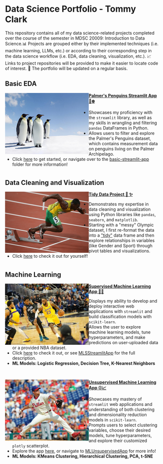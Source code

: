 # Data Science Portfolio - Tommy Clark

This repository contains all of my data science-related projects completed over the course of the semester in MDSC 20009: Introduction to Data Science.📊 Projects are grouped either by their implemented techniques (i.e. machine learning, LLMs, etc.) or according to their corresponding step in the data science workflow (i.e. EDA, data cleaning, visualization, etc.). 📈 Links to project repositories will be provided to make it easier to locate code of interest. 🔗 The portfolio will be updated on a regular basis.

## Basic EDA
<img align="left" width="275" height="200" src="Images/Penguins.jpg"> **[Palmer's Penguins Streamlit App 🐧❄️](https://github.com/t-clark04/Clark-Data-Science-Portfolio/tree/main/basic-streamlit-app)** 

  - Showcases my proficiency with the ``streamlit`` library, as well as my skills in wrangling and filtering ``pandas`` DataFrames in Python.
  - Allows users to filter and explore the Palmer's Penguins dataset, which contains measurement data on penguins living on the Palmer Archipelago.
  - Click [here](https://clark-penguins.streamlit.app) to get started, or navigate over to the [basic-streamlit-app](https://github.com/t-clark04/Clark-Data-Science-Portfolio/tree/main/basic-streamlit-app) folder for more information! 

#

## Data Cleaning and Visualization
<img align="left" width="275" height="200" src="Images/Olympics.webp"> **[Tidy Data Project 🧹 ✨](https://github.com/t-clark04/Clark-Data-Science-Portfolio/tree/main/TidyData-Project)**  

- Demonstrates my expertise in data cleaning and visualization using Python libraries like ``pandas``, ``seaborn``, and ``matplotlib``.
- Starting with a "messy" Olympic dataset, I first re-format the data into a ["tidy"](https://www.jstatsoft.org/article/view/v059i10) data frame and then explore relationships in variables (like Gender and Sport) through pivot tables and visualizations.
- Click [here](https://github.com/t-clark04/Clark-Data-Science-Portfolio/tree/main/TidyData-Project) to check it out for yourself! 

#

## Machine Learning
<img align="left" width="275" height="200" src="Images/NBA.jpg"> **[Supervised Machine Learning App 🤖🏀](https://github.com/t-clark04/Clark-Data-Science-Portfolio/tree/main/MLStreamlitApp)**

- Displays my ability to develop and deploy interactive web applications with ``streamlit`` and build classification models with ``scikit-learn``.
- Allows the user to explore machine learning models, tune hyperparameters, and make predictions on user-uploaded data or a provided NBA dataset.
- Click [here](https://clark-machine-learning.streamlit.app/) to check it out, or see [MLSStreamlitApp](https://github.com/t-clark04/Clark-Data-Science-Portfolio/tree/main/MLStreamlitApp) for the full description.
- **ML Models: Logistic Regression, Decision Tree, K-Nearest Neighbors**

<br clear="all">

<img align="left" width="275" height="200" src="Images/MLB.jpg"> **[Unsupervised Machine Learning App ⚾📈](https://github.com/t-clark04/Clark-Data-Science-Portfolio/tree/main/MLUnsupervisedApp)**

- Showcases my mastery of ``streamlit`` web applications and understanding of both clustering and dimensionality reduction models in ``scikit-learn``.
- Prompts users to select clustering variables, choose their desired models, tune hyperparameters, and explore their customized ``plotly`` scatterplot.
- Explore the app [here](https://clark-unsupervised.streamlit.app/), or navigate to [MLUnsupervisedApp](https://github.com/t-clark04/Clark-Data-Science-Portfolio/tree/main/MLUnsupervisedApp) for more info!  
- **ML Models: KMeans Clustering, Hierarchical Clustering, PCA, t-SNE**

#

